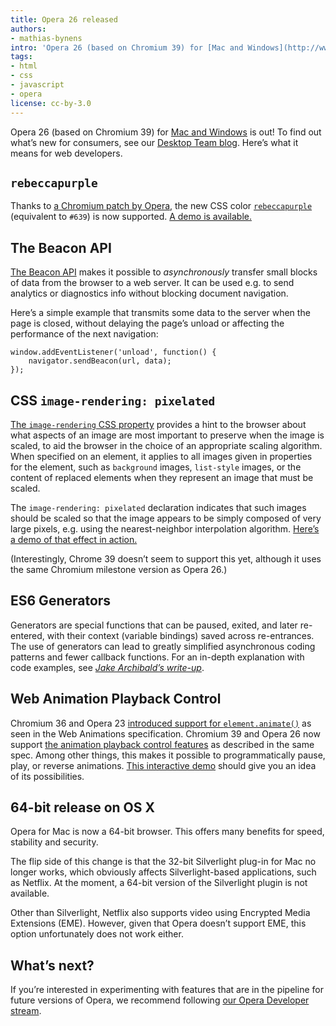 ```yaml
---
title: Opera 26 released
authors:
- mathias-bynens
intro: 'Opera 26 (based on Chromium 39) for [Mac and Windows](http://www.opera.com/computer) is out! To find out what’s new for consumers, see our [Desktop Team blog](http://blogs.opera.com/desktop/). Here’s what it means for web developers.'
tags:
- html
- css
- javascript
- opera
license: cc-by-3.0
---
```


Opera 26 (based on Chromium 39) for [Mac and Windows](http://www.opera.com/computer) is out! To find out what’s new for consumers, see our [Desktop Team blog](http://blogs.opera.com/desktop/2014/12/share-bookmarks-opera-computers/). Here’s what it means for web developers.

## `rebeccapurple`

Thanks to [a Chromium patch by Opera](https://src.chromium.org/viewvc/blink?view=revision&revision=179321), the new CSS color [`rebeccapurple`](http://dev.w3.org/csswg/css-color-4/#valdef-color-rebeccapurple) (equivalent to `#639`) is now supported. [A demo is available.](http://dabblet.com/gist/69fee57c26b73996b53f)

## The Beacon API

[The Beacon API](https://w3c.github.io/beacon/) makes it possible to _asynchronously_ transfer small blocks of data from the browser to a web server. It can be used e.g. to send analytics or diagnostics info without blocking document navigation.

Here’s a simple example that transmits some data to the server when the page is closed, without delaying the page’s unload or affecting the performance of the next navigation:

	window.addEventListener('unload', function() {
		navigator.sendBeacon(url, data);
	});

## CSS `image-rendering: pixelated`

[The `image-rendering` CSS property](http://dev.w3.org/csswg/css-images-3/#the-image-rendering) provides a hint to the browser about what aspects of an image are most important to preserve when the image is scaled, to aid the browser in the choice of an appropriate scaling algorithm. When specified on an element, it applies to all images given in properties for the element, such as `background` images, `list-style` images, or the content of replaced elements when they represent an image that must be scaled.

The `image-rendering: pixelated` declaration indicates that such images should be scaled so that the image appears to be simply composed of very large pixels, e.g. using the nearest-neighbor interpolation algorithm. [Here’s a demo of that effect in action.](http://jsfiddle.net/zda24/147/)

(Interestingly, Chrome 39 doesn’t seem to support this yet, although it uses the same Chromium milestone version as Opera 26.)

## ES6 Generators

Generators are special functions that can be paused, exited, and later re-entered, with their context (variable bindings) saved across re-entrances. The use of generators can lead to greatly simplified asynchronous coding patterns and fewer callback functions. For an in-depth explanation with code examples, see [_Jake Archibald’s write-up_](http://jakearchibald.com/2014/iterators-gonna-iterate/#generators).

## Web Animation Playback Control

Chromium 36 and Opera 23 [introduced support for `element.animate()`](https://dev.opera.com/blog/opera-23/#elementanimate) as seen in the Web Animations specification. Chromium 39 and Opera 26 now support [the animation playback control features](https://w3c.github.io/web-animations/#the-animationplayer-interface) as described in the same spec. Among other things, this makes it possible to programmatically pause, play, or reverse animations. [This interactive demo](https://web-animations.github.io/web-animations-demos/playback-control/) should give you an idea of its possibilities.

## 64-bit release on OS X

Opera for Mac is now a 64-bit browser. This offers many benefits for speed, stability and security.

The flip side of this change is that the 32-bit Silverlight plug-in for Mac no longer works, which obviously affects Silverlight-based applications, such as Netflix. At the moment, a 64-bit version of the Silverlight plugin is not available.

Other than Silverlight, Netflix also supports video using Encrypted Media Extensions (EME). However, given that Opera doesn’t support EME, this option unfortunately does not work either.

## What’s next?

If you’re interested in experimenting with features that are in the pipeline for future versions of Opera, we recommend following [our Opera Developer stream](http://www.opera.com/developer).

